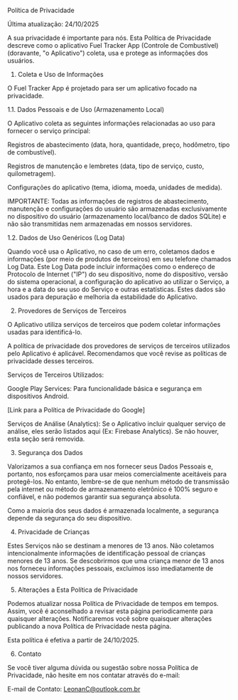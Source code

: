 Política de Privacidade

Última atualização: 24/10/2025

A sua privacidade é importante para nós. Esta Política de Privacidade descreve como o aplicativo Fuel Tracker App (Controle de Combustível) (doravante, "o Aplicativo") coleta, usa e protege as informações dos usuários.

1. Coleta e Uso de Informações

O Fuel Tracker App é projetado para ser um aplicativo focado na privacidade.

1.1. Dados Pessoais e de Uso (Armazenamento Local)

O Aplicativo coleta as seguintes informações relacionadas ao uso para fornecer o serviço principal:

Registros de abastecimento (data, hora, quantidade, preço, hodômetro, tipo de combustível).

Registros de manutenção e lembretes (data, tipo de serviço, custo, quilometragem).

Configurações do aplicativo (tema, idioma, moeda, unidades de medida).

IMPORTANTE: Todas as informações de registros de abastecimento, manutenção e configurações do usuário são armazenadas exclusivamente no dispositivo do usuário (armazenamento local/banco de dados SQLite) e não são transmitidas nem armazenadas em nossos servidores.

1.2. Dados de Uso Genéricos (Log Data)

Quando você usa o Aplicativo, no caso de um erro, coletamos dados e informações (por meio de produtos de terceiros) em seu telefone chamados Log Data. Este Log Data pode incluir informações como o endereço de Protocolo de Internet ("IP") do seu dispositivo, nome do dispositivo, versão do sistema operacional, a configuração do aplicativo ao utilizar o Serviço, a hora e a data do seu uso do Serviço e outras estatísticas. Estes dados são usados para depuração e melhoria da estabilidade do Aplicativo.

2. Provedores de Serviços de Terceiros

O Aplicativo utiliza serviços de terceiros que podem coletar informações usadas para identificá-lo.

A política de privacidade dos provedores de serviços de terceiros utilizados pelo Aplicativo é aplicável. Recomendamos que você revise as políticas de privacidade desses terceiros.

Serviços de Terceiros Utilizados:

Google Play Services: Para funcionalidade básica e segurança em dispositivos Android.

[Link para a Política de Privacidade do Google]

Serviços de Análise (Analytics): Se o Aplicativo incluir qualquer serviço de análise, eles serão listados aqui (Ex: Firebase Analytics). Se não houver, esta seção será removida.

3. Segurança dos Dados

Valorizamos a sua confiança em nos fornecer seus Dados Pessoais e, portanto, nos esforçamos para usar meios comercialmente aceitáveis para protegê-los. No entanto, lembre-se de que nenhum método de transmissão pela internet ou método de armazenamento eletrônico é 100% seguro e confiável, e não podemos garantir sua segurança absoluta.

Como a maioria dos seus dados é armazenada localmente, a segurança depende da segurança do seu dispositivo.

4. Privacidade de Crianças

Estes Serviços não se destinam a menores de 13 anos. Não coletamos intencionalmente informações de identificação pessoal de crianças menores de 13 anos. Se descobrirmos que uma criança menor de 13 anos nos forneceu informações pessoais, excluímos isso imediatamente de nossos servidores.

5. Alterações a Esta Política de Privacidade

Podemos atualizar nossa Política de Privacidade de tempos em tempos. Assim, você é aconselhado a revisar esta página periodicamente para quaisquer alterações. Notificaremos você sobre quaisquer alterações publicando a nova Política de Privacidade nesta página.

Esta política é efetiva a partir de 24/10/2025.

6. Contato

Se você tiver alguma dúvida ou sugestão sobre nossa Política de Privacidade, não hesite em nos contatar através do e-mail:

E-mail de Contato: LeonanC@outlook.com.br